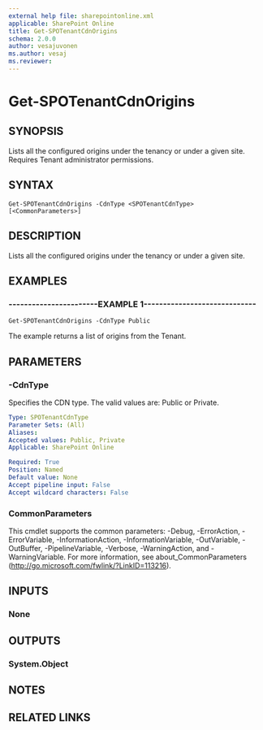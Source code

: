 ```yaml
---
external help file: sharepointonline.xml
applicable: SharePoint Online
title: Get-SPOTenantCdnOrigins
schema: 2.0.0
author: vesajuvonen
ms.author: vesaj
ms.reviewer:
---
```


# Get-SPOTenantCdnOrigins

## SYNOPSIS
Lists all the configured origins under the tenancy or under a given site. Requires Tenant administrator permissions.


## SYNTAX

```
Get-SPOTenantCdnOrigins -CdnType <SPOTenantCdnType> [<CommonParameters>]
```

## DESCRIPTION
Lists all the configured origins under the tenancy or under a given site.


## EXAMPLES

### -----------------------EXAMPLE 1-----------------------------
```
Get-SPOTenantCdnOrigins -CdnType Public 
```

The example returns a list of origins from the Tenant.


## PARAMETERS

### -CdnType
Specifies the CDN type. The valid values are: Public or Private.


```yaml
Type: SPOTenantCdnType
Parameter Sets: (All)
Aliases: 
Accepted values: Public, Private
Applicable: SharePoint Online

Required: True
Position: Named
Default value: None
Accept pipeline input: False
Accept wildcard characters: False
```

### CommonParameters
This cmdlet supports the common parameters: -Debug, -ErrorAction, -ErrorVariable, -InformationAction, -InformationVariable, -OutVariable, -OutBuffer, -PipelineVariable, -Verbose, -WarningAction, and -WarningVariable. For more information, see about_CommonParameters (http://go.microsoft.com/fwlink/?LinkID=113216).

## INPUTS

### None

## OUTPUTS

### System.Object

## NOTES

## RELATED LINKS
